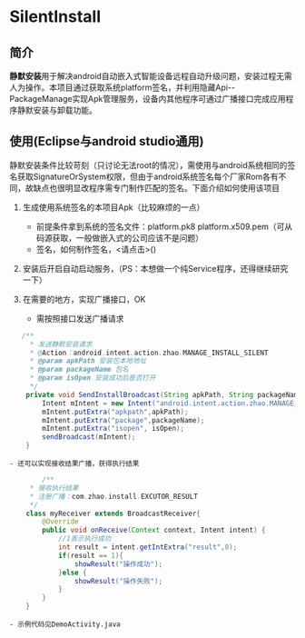 # SilentInstall

## 简介

**静默安装**用于解决android自动嵌入式智能设备远程自动升级问题，安装过程无需人为操作。本项目通过获取系统platform签名，并利用隐藏Api--PackageManage实现Apk管理服务，设备内其他程序可通过广播接口完成应用程序静默安装与卸载功能。

## 使用(Eclipse与android studio通用)

静默安装条件比较苛刻（只讨论无法root的情况），需使用与android系统相同的签名获取SignatureOrSystem权限，但由于android系统签名每个厂家Rom各有不同，故缺点也很明显改程序需专门制作匹配的签名。下面介绍如何使用该项目

1. 生成使用系统签名的本项目Apk（比较麻烦的一点）
    - 前提条件拿到系统的签名文件：platform.pk8 platform.x509.pem（可从码源获取，一般做嵌入式的公司应该不是问题）
    - 签名，如何制作签名，<请点击>()

2. 安装后开启自动启动服务，（PS：本想做一个纯Service程序，还得继续研究一下）

3. 在需要的地方，实现广播接口，OK
    - 需按照接口发送广播请求
``` java
   /**
     * 发送静默安装请求
     * @Action：android.intent.action.zhao.MANAGE_INSTALL_SILENT
     * @param apkPath 安装包本地地址
     * @param packageName 包名
     * @param isOpen 安装成功后是否打开
     */
    private void SendInstallBroadcast(String apkPath, String packageName, boolean isOpen){
        Intent mIntent = new Intent("android.intent.action.zhao.MANAGE_INSTALL_SILENT");
        mIntent.putExtra("apkpath",apkPath);
        mIntent.putExtra("package",packageName);
        mIntent.putExtra("isopen", isOpen);
        sendBroadcast(mIntent);
    }
```

    - 还可以实现接收结果广播，获得执行结果

``` java
        /**
     * 接收执行结果
     * 注册广播：com.zhao.install.EXCUTOR_RESULT
     */
    class myReceiver extends BroadcastReceiver{
        @Override
        public void onReceive(Context context, Intent intent) {
            //1表示执行成功
            int result = intent.getIntExtra("result",0);
            if(result == 1){
                showResult("操作成功");
            }else {
                showResult("操作失败");
            }
        }
    }
```

    - 示例代码见DemoActivity.java



